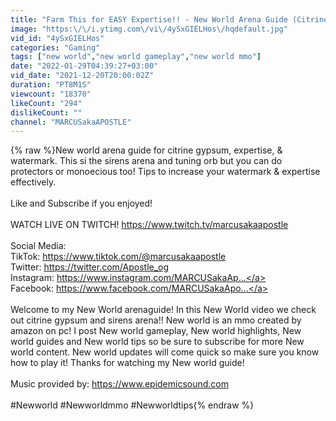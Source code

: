```yaml
---
title: "Farm This for EASY Expertise!! - New World Arena Guide (Citrine)"
image: "https:\/\/i.ytimg.com\/vi\/4ySxGIELHos\/hqdefault.jpg"
vid_id: "4ySxGIELHos"
categories: "Gaming"
tags: ["new world","new world gameplay","new world mmo"]
date: "2022-01-29T04:39:27+03:00"
vid_date: "2021-12-20T20:00:02Z"
duration: "PT8M1S"
viewcount: "18370"
likeCount: "294"
dislikeCount: ""
channel: "MARCUSakaAPOSTLE"
---
```

{% raw %}New world arena guide for citrine gypsum, expertise, &amp; watermark. This si the sirens arena and tuning orb but you can do protectors or monoecious too! Tips to increase your watermark &amp; expertise effectively.<br /><br />Like and Subscribe if you enjoyed!<br /><br />WATCH LIVE ON TWITCH! <a rel="nofollow" target="blank" href="https://www.twitch.tv/marcusakaapostle">https://www.twitch.tv/marcusakaapostle</a><br /><br />Social Media:<br />TikTok: <a rel="nofollow" target="blank" href="https://www.tiktok.com/@marcusakaapostle">https://www.tiktok.com/@marcusakaapostle</a><br />Twitter: <a rel="nofollow" target="blank" href="https://twitter.com/Apostle_og​​​​​​​">https://twitter.com/Apostle_og​​​​​​​</a><br />Instagram: <a rel="nofollow" target="blank" href="https://www.instagram.com/MARCUSakaAp...">https://www.instagram.com/MARCUSakaAp...</a><br />Facebook: <a rel="nofollow" target="blank" href="https://www.facebook.com/MARCUSakaApo...">https://www.facebook.com/MARCUSakaApo...</a><br /><br />Welcome to my New World arenaguide! In this New World video we check out citrine gypsum and sirens arena!! New world is an mmo created by amazon on pc! I post New world gameplay, New world highlights, New world guides and New world tips so be sure to subscribe for more New world content. New world updates will come quick so make sure you know how to play it! Thanks for watching my New world guide!<br /><br />Music provided by: <a rel="nofollow" target="blank" href="https://www.epidemicsound.com">https://www.epidemicsound.com</a><br /><br />#Newworld #Newworldmmo #Newworldtips{% endraw %}
